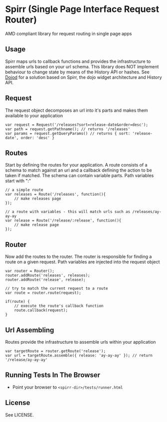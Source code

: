 # Spirr (Single Page Interface Request Router)

AMD compliant library for request routing in single page apps

## Usage

Spirr maps urls to callback functions and provides the infrastructure to assemble urls based on your url schema. This library does NOT implement behaviour to change state by means of the History API or hashes. See [Dojod](https://github.com/sirprize/dojod) for a solution based on Spirr, the dojo widget architecture and History API.

## Request

The request object decomposes an url into it's parts and makes them available to your application

    var request = Request('/releases?sort=release-date&order=desc');
    var path = request.getPathname(); // returns '/releases'
    var params = request.getQueryParams() // returns { sort: 'release-date', order: 'desc' }

## Routes

Start by defining the routes for your application. A route consists of a schema to match against an url and a callback defining the action to be taken if matched. The schema can contain variable parts. Path variables start with ":"
    
    // a simple route
    var releases = Route('/releases', function(){
        // make releases page
    });

    // a route with variables - this will match urls such as /releases/ay-ay-ay
    var release = Route('/release/:release', function(){
        // make release page
    });

## Router

Now add the routes to the router. The router is responsible for finding a route on a given request. Path variables are injected into the request object

    var router = Router();
    router.addRoute('releases', releases);
    router.addRoute('release', release);
    
    // try to match the current request to a route
    var route = router.route(request);
    
    if(route) {
        // execute the route's callback function
        route.callback(request);
    }

## Url Assembling
    
Routes provide the infrastructure to assemble urls within your application

    var targetRoute = router.getRoute('release');
    var url = targetRoute.assemble({ release: 'ay-ay-ay' }); // return '/release/ay-ay-ay'

## Running Tests In The Browser

+ Point your browser to `<spirr-dir>/tests/runner.html`

## License

See LICENSE.